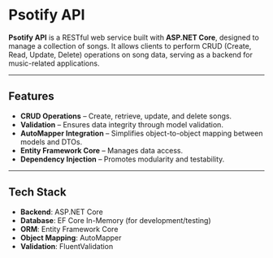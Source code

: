 # Psotify API

**Psotify API** is a RESTful web service built with **ASP.NET Core**, designed to manage a collection of songs. It allows clients to perform CRUD (Create, Read, Update, Delete) operations on song data, serving as a backend for music-related applications.

---

## Features

- **CRUD Operations** – Create, retrieve, update, and delete songs.
- **Validation** – Ensures data integrity through model validation.
- **AutoMapper Integration** – Simplifies object-to-object mapping between models and DTOs.
- **Entity Framework Core** – Manages data access.
- **Dependency Injection** – Promotes modularity and testability.

---

## Tech Stack

- **Backend**: ASP.NET Core
- **Database**: EF Core In-Memory (for development/testing)
- **ORM**: Entity Framework Core
- **Object Mapping**: AutoMapper
- **Validation**: FluentValidation
